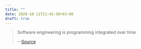 ```yaml
---
title: ""
date: 2020-10-11T21:45:50+03:00
draft: true
---
```


> Software engineering is programming integrated over time
>
> --[Source](https://www.youtube.com/watch?v=tISy7EJQPzI&t=8m17s) 

